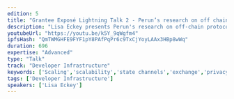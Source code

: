 ```yaml
---
edition: 5
title: "Grantee Exposé Lightning Talk 2 - Perun’s research on off chain protocols"
description: "Lisa Eckey presents Perun's research on off-chain protocols."
youtubeUrl: "https://youtu.be/k5Y_9qWgfm4"
ipfsHash: "QmTWMGHFE9FYF1pY8PAfPqPr6c9TxCjYoyLAAx3HBp8wWq"
duration: 696
expertise: "Advanced"
type: "Talk"
track: "Developer Infrastructure"
keywords: ['Scaling','scalability','state channels','exchange','privacy','security','technical']
tags: ['Developer Infrastructure']
speakers: ['Lisa Eckey']
---
```

